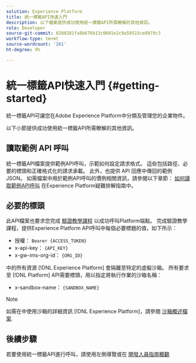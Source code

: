 ```yaml
---
solution: Experience Platform
title: 統一標籤API快速入門
description: 以下檔案提供成功使用統一標籤API所需瞭解的其他資訊。
role: Developer
source-git-commit: 8280281fa8b676b13c0601e2c9a50515ce8979c3
workflow-type: tm+mt
source-wordcount: '261'
ht-degree: 9%

---
```


# 統一標籤API快速入門 {#getting-started}

統一標籤API可讓您在Adobe Experience Platform中分類及管理您的企業物件。

以下小節提供成功使用統一標籤API所需瞭解的其他資訊。

## 讀取範例 API 呼叫

統一標籤API檔案提供範例API呼叫，示範如何設定請求格式。 這些包括路徑、必要的標頭和正確格式化的請求承載。 此外，也提供 API 回應中傳回的範例 JSON。 如需檔案中用於範例API呼叫的慣例相關資訊，請參閱以下章節： [如何讀取範例API呼叫](../../landing/troubleshooting.md#how-do-i-format-an-api-request) 在Experience Platform疑難排解指南中。

## 必要的標頭

此API檔案也要求您完成 [驗證教學課程](https://www.adobe.com/go/platform-api-authentication-en) 以成功呼叫Platform端點。 完成驗證教學課程，提供Experience Platform API呼叫中每個必要標題的值，如下所示：

- 授權： `Bearer {ACCESS_TOKEN}`
- x-api-key： `{API_KEY}`
- x-gw-ims-org-id： `{ORG_ID}`

中的所有資源 [!DNL Experience Platform] 會隔離至特定的虛擬沙箱。 所有要求至 [!DNL Platform] API需要標頭，用以指定將執行作業的沙箱名稱：

- x-sandbox-name： `{SANDBOX_NAME}`

>[!NOTE]
>
>如需在中使用沙箱的詳細資訊 [!DNL Experience Platform]，請參閱 [沙箱概述檔案](../../sandboxes/home.md).

## 後續步驟

若要使用統一標籤API進行呼叫，請使用左側導覽或在 [開發人員指南概觀](./overview.md)

